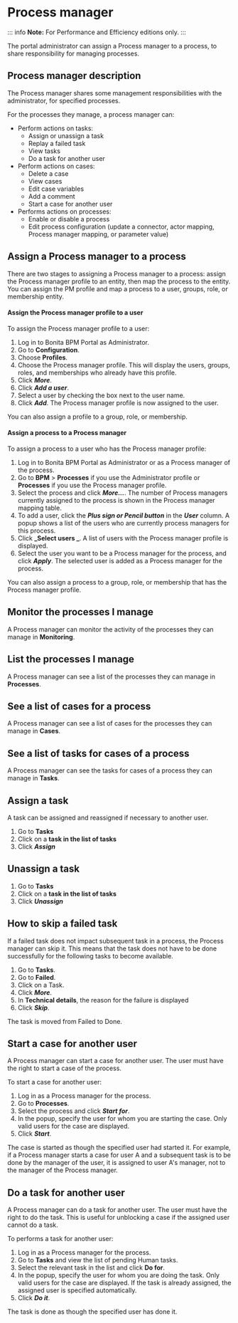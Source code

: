 # Process manager

::: info
**Note:** For Performance and Efficiency editions only.
:::

The portal administrator can assign a Process manager to a process, to share responsibility for managing processes.

## Process manager description

The Process manager shares some management responsibilities with the administrator, for specified processes. 

For the processes they manage, a process manager can:

* Perform actions on tasks:
  * Assign or unassign a task
  * Replay a failed task
  * View tasks
  * Do a task for another user
* Perform actions on cases:
  * Delete a case
  * View cases
  * Edit case variables
  * Add a comment
  * Start a case for another user 
* Performs actions on processes:
  * Enable or disable a process
  * Edit process configuration (update a connector, actor mapping, Process manager mapping, or parameter value)

## Assign a Process manager to a process

There are two stages to assigning a Process manager to a process: assign the Process manager profile to an entity, then map the process to the entity. 
You can assign the PM profile and map a process to a user, groups, role, or membership entity.

#### Assign the Process manager profile to a user

To assign the Process manager profile to a user:

1. Log in to Bonita BPM Portal as Administrator.
2. Go to **Configuration**.
3. Choose **Profiles**.
4. Choose the Process manager profile. This will display the users, groups, roles, and memberships who already have this profile.
5. Click **_More_**.
6. Click **_Add a user_**.
7. Select a user by checking the box next to the user name.
8. Click **_Add_**. The Process manager profile is now assigned to the user.

You can also assign a profile to a group, role, or membership.

#### Assign a process to a Process manager

To assign a process to a user who has the Process manager profile:

1. Log in to Bonita BPM Portal as Administrator or as a Process manager of the process.
2. Go to **BPM** \> **Processes** if you use the Administrator profile or **Processes** if you use the Process manager profile.
3. Select the process and click **_More..._**. The number of Process managers currently assigned to the process is shown in the Process manager mapping table.
4. To add a user, click the _**Plus sign or Pencil button**_ in the **_User_** column. A popup shows a list of the users who are currently process managers for this process.
5. Click **_Select users _**. A list of users with the Process manager profile is displayed.
6. Select the user you want to be a Process manager for the process, and click **_Apply_**. The selected user is added as a Process manager for the process.

You can also assign a process to a group, role, or membership that has the Process manager profile.

## Monitor the processes I manage

A Process manager can monitor the activity of the processes they can manage in **Monitoring**.

## List the processes I manage

A Process manager can see a list of the processes they can manage in **Processes**.

## See a list of cases for a process

A Process manager can see a list of cases for the processes they can manage in **Cases**.

## See a list of tasks for cases of a process

A Process manager can see the tasks for cases of a process they can manage in **Tasks**.

## Assign a task

A task can be assigned and reassigned if necessary to another user.

1. Go to **Tasks**
2. Click on a **task in the list of tasks**
3. Click _**Assign**_

## Unassign a task

1. Go to **Tasks**
2. Click on a **task in the list of tasks**
3. Click _**Unassign**_

## How to skip a failed task

If a failed task does not impact subsequent task in a process, the Process manager can skip it. This means that the task does not have to be done successfully for the following tasks to become available.

1. Go to **Tasks**.
2. Go to **Failed**.
3. Click on a Task.
4. Click _**More**_.
5. In **Technical details**, the reason for the failure is displayed
6. Click _**Skip**_.

The task is moved from Failed to Done.

## Start a case for another user

A Process manager can start a case for another user. The user must have the right to start a case of the process.

To start a case for another user:

1. Log in as a Process manager for the process.
2. Go to **Processes**.
3. Select the process and click **_Start for_**.
4. In the popup, specify the user for whom you are starting the case. Only valid users for the case are displayed.
5. Click **_Start_**.

The case is started as though the specified user had started it. 
For example, if a Process manager starts a case for user A and a subsequent task is to be done by the manager of the user, it is assigned to user A's manager, not to the manager of the Process manager.

## Do a task for another user

A Process manager can do a task for another user. The user must have the right to do the task. This is useful for unblocking a case if the assigned user cannot do a task.

To performs a task for another user:

1. Log in as a Process manager for the process.
2. Go to **Tasks** and view the list of pending Human tasks.
3. Select the relevant task in the list and click **Do for**.
4. In the popup, specify the user for whom you are doing the task. Only valid users for the case are displayed. If the task is already assigned, the assigned user is specified automatically.
5. Click **_Do it_**.

The task is done as though the specified user has done it.
